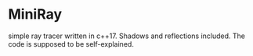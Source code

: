 # MiniRay

simple ray tracer written in c++17. Shadows and reflections included. The code is supposed to be self-explained.
